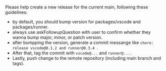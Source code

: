Please help create a new release for the current main, following these guidelines:
- by default, you should bump version for packages/vscode and packages/runner.
- always use askFollowupQuestion with user to confirm whether they wanna bump major, minor, or patch version.
- after bumpping the version, generate a commit messange like `chore: release vscode@0.1.2 and runner@0.3.4 `.
- After that, tag the commit with `vscode@...` and `runner@...`.
- Lastly, push change to the remote repository (including main branch and tags).